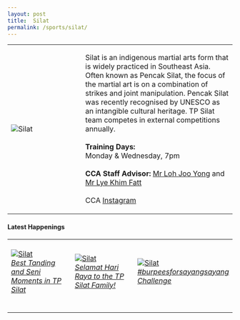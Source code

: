 ```yaml
---
layout: post
title:  Silat
permalink: /sports/silat/
---
```


<table>
    <tr>
        <td style="width:33%"><image src="{{site.baseurl}}/images/CCA_silat.jpg" style="display:block;margin-left:auto;margin-right:auto;" alt="Silat"></image></td>
        <td>
            <p>
                Silat is an indigenous martial arts form that is widely practiced in Southeast Asia. Often known as Pencak Silat, the focus of the martial art is on a combination of strikes and joint manipulation. Pencak Silat was recently recognised by UNESCO as an intangible cultural heritage. TP Silat team competes in external competitions annually.<br>
                <br>
                <b>Training Days:</b><br>
                Monday & Wednesday, 7pm<br>
                <br>
                <b>CCA Staff Advisor:</b> <a href="mailto:Loh_Joo_Yong@tp.edu.sg">Mr Loh Joo Yong</a> and <a href="mailto:Lye_Khim_Fatt@tp.edu.sg">Mr Lye Khim Fatt</a><br>
                <br>
                CCA <a href="https://www.instagram.com/tpsilat">Instagram</a>
            </p>
        </td>
    </tr>
</table>


#### Latest Happenings

<table>
    <tr>
        <td style="width:33%"><br>
            <a href="https://www.instagram.com/tv/CN6tQrAhOVb/">
                <image src="{{site.baseurl}}/images/CCA-silat-ig4.png" style="display:block;margin-left:auto;margin-right:auto;" alt="Silat">
                <h6 style="margin-top:0%">Best Tanding and Seni Moments in TP Silat</h6>
                </image>
            </a>
        </td>
        <td style="width:33%"><br>
            <a href="https://www.instagram.com/p/CA4h0MeBvTd/">
                <image src="{{site.baseurl}}/images/CCA-Silat_IG1.png" style="display:block;margin-left:auto;margin-right:auto;" alt="Silat">
                <h6 style="margin-top:0%">Selamat Hari Raya to the TP Silat Family!</h6>
                </image>
            </a>
        </td>
        <td style="width:33%"><br>
            <a href="https://www.instagram.com/p/B_e8gfhhBza/">
                <image src="{{site.baseurl}}/images/CCA-Silat_IG2.png" style="display:block;margin-left:auto;margin-right:auto;" alt="Silat">
                <h6 style="margin-top:0%">#burpeesforsayangsayang Challenge</h6>
                </image>
            </a>
        </td>
    </tr>
</table>
